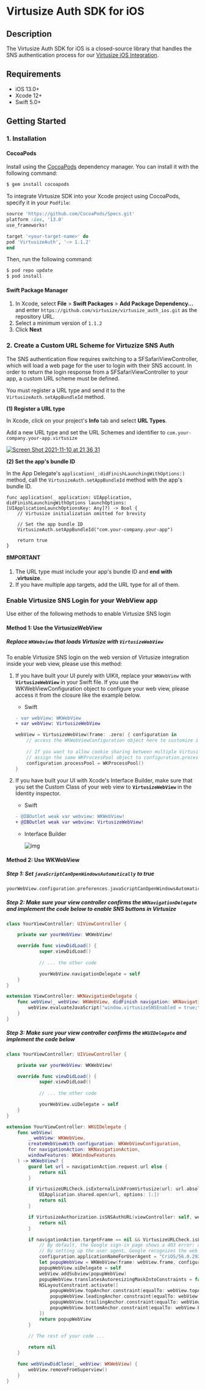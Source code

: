 # Virtusize Auth SDK for iOS

## Description

The Virtusize Auth SDK for iOS is a closed-source library that handles the SNS authentication process for our [Virtusize iOS Integration](https://github.com/virtusize/integration_ios).



## Requirements

- iOS 13.0+
- Xcode 12+
- Swift 5.0+



## Getting Started

### 1. Installation

#### CocoaPods

Install using the [CocoaPods](https://cocoapods.org/) dependency manager. You can install it with the following command:

```bash
$ gem install cocoapods
```

To integrate Virtusize SDK into your Xcode project using CocoaPods, specify it in your `Podfile`:

```ruby
source 'https://github.com/CocoaPods/Specs.git'
platform :ios, '13.0'
use_frameworks!

target '<your-target-name>' do
pod 'VirtusizeAuth', '~> 1.1.2'
end
```

Then, run the following command:

```bash
$ pod repo update
$ pod install
```

#### Swift Package Manager

1. In Xcode, select **File** > **Swift Packages** > **Add Package Dependency...** and enter `https://github.com/virtusize/virtusize_auth_ios.git` as the repository URL.
2. Select a minimum version of `1.1.2`
3. Click **Next**



### 2. Create a Custom URL Scheme for Virtuzize SNS Auth

The SNS authentication flow requires switching to a SFSafariViewController, which will load a web page for the user to login with their SNS account. In order to return the login response from a SFSafariViewController to your app, a custom URL scheme must be defined.

You must register a URL type and send it to the `VirtusizeAuth.setAppBundleId` method.

**(1) Register a URL type**

In Xcode, click on your project's **Info** tab and select **URL Types**.

Add a new URL type and set the URL Schemes and identifier to `com.your-company.your-app.virtusize`

[![Screen Shot 2021-11-10 at 21 36 31](https://user-images.githubusercontent.com/7802052/141114271-373fb239-91f8-4176-830b-5bc505e45017.png)](https://user-images.githubusercontent.com/7802052/141114271-373fb239-91f8-4176-830b-5bc505e45017.png)

**(2) Set the app's bundle ID**

In the App Delegate's `application(_:didFinishLaunchingWithOptions:)` method, call the `VirtusizeAuth.setAppBundleId` method with the app's bundle ID.

```
func application(_ application: UIApplication, didFinishLaunchingWithOptions launchOptions: [UIApplicationLaunchOptionsKey: Any]?) -> Bool {
	// Virtusize initialization omitted for brevity

	// Set the app bundle ID
	VirtusizeAuth.setAppBundleId("com.your-company.your-app")

	return true
}
```

**❗IMPORTANT**

1. The URL type must include your app's bundle ID and **end with .virtusize**.
2. If you have multiple app targets, add the URL type for all of them.



### Enable Virtusize SNS Login for your WebView app

Use either of the following methods to enable Virtusize SNS login

#### Method 1: Use the VirtusizeWebView

##### Replace `WKWebview` that loads Virtusize with `VirtusizeWebView`

To enable Virtusize SNS login on the web version of Virtusize integration inside your web view, please use this method:

1. If you have built your UI purely with UIKit, replace your `WKWebView` with **`VirtusizeWebView`** in your Swift file. If you use the WKWebViewConfiguration object to configure your web view, please access it from the closure like the example below.

   - Swift

   ```diff
   - var webView: WKWebView
   + var webView: VirtusizeWebView
   ```

   ```swift
   webView = VirtusizeWebView(frame: .zero) { configuration in
       // access the WKWebViewConfiguration object here to customize it
       
       // If you want to allow cookie sharing between multiple VirtusizeWebViews,
       // assign the same WKProcessPool object to configuration.processPool
       configuration.processPool = WKProcessPool()
   }
   ```

2. If you have built your UI with Xcode's Interface Builder, make sure that you set the Custom Class of your web view to **`VirtusizeWebView`** in the Identity inspector.

   - Swift

   ```diff
   - @IBOutlet weak var webview: WKWebView!
   + @IBOutlet weak var webview: VirtusizeWebView!
   ```

   - Interface Builder

     ![img](https://user-images.githubusercontent.com/7802052/121308895-87e3b500-c93c-11eb-8745-f4bf22bccdba.png)

#### Method 2: Use WKWebView

##### Step 1: Set `javaScriptCanOpenWindowsAutomatically` to true

```swift
yourWebView.configuration.preferences.javaScriptCanOpenWindowsAutomatically = true
```

##### Step 2: Make sure your view controller confirms the `WKNavigationDelegate` and implement the code below to enable SNS buttons in Virtusize

```swift
class YourViewController: UIViewController {

    private var yourWebView: WKWebView!

    override func viewDidLoad() {
            super.viewDidLoad()
            
            // ... the other code

            yourWebView.navigationDelegate = self
    }
}

extension ViewController: WKNavigationDelegate {
    func webView(_ webView: WKWebView, didFinish navigation: WKNavigation!) {
        webView.evaluateJavaScript("window.virtusizeSNSEnabled = true;")
    }
}
```

##### Step 3: Make sure your view controller confirms the `WKUIDelegate` and implement the code below

```swift
class YourViewController: UIViewController {

	private var yourWebView: WKWebView!

	override func viewDidLoad() {
            super.viewDidLoad()
            
            // ... the other code

            yourWebView.uiDelegate = self
	}
}

extension YourViewController: WKUIDelegate {
	func webView(
		_ webView: WKWebView,
		createWebViewWith configuration: WKWebViewConfiguration,
		for navigationAction: WKNavigationAction,
		windowFeatures: WKWindowFeatures
	) -> WKWebView? {
		guard let url = navigationAction.request.url else {
			return nil
		}

		if VirtusizeURLCheck.isExternalLinkFromVirtusize(url: url.absoluteString) {
			UIApplication.shared.open(url, options: [:])
			return nil
		}

		if VirtusizeAuthorization.isSNSAuthURL(viewController: self, webView: webView, url: url) {
			return nil
		}

		if navigationAction.targetFrame == nil && VirtusizeURLCheck.isLinkFromSNSAuth(url: url.absoluteString) {
            // By default, the Google sign-in page shows a 403 error: disallowed_useragent if you are visiting it within a web view.
            // By setting up the user agent, Google recognizes the web view as a Safari browser
            configuration.applicationNameForUserAgent = "CriOS/56.0.2924.75 Mobile/14E5239e Safari/602.1"      
			let popupWebView = WKWebView(frame: webView.frame, configuration: configuration)
			popupWebView.uiDelegate = self
			webView.addSubview(popupWebView)
			popupWebView.translatesAutoresizingMaskIntoConstraints = false
			NSLayoutConstraint.activate([
				popupWebView.topAnchor.constraint(equalTo: webView.topAnchor),
				popupWebView.leadingAnchor.constraint(equalTo: webView.leadingAnchor),
				popupWebView.trailingAnchor.constraint(equalTo: webView.trailingAnchor),
				popupWebView.bottomAnchor.constraint(equalTo: webView.bottomAnchor)
			])
			return popupWebView
		}
    
        // The rest of your code ... 

		return nil
	}

	func webViewDidClose(_ webView: WKWebView) {
		webView.removeFromSuperview()
	}
}
```
